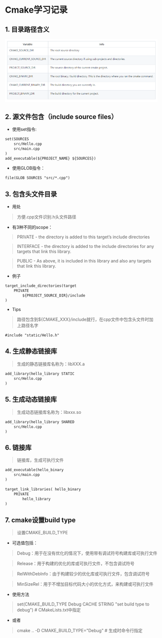# Cmake学习记录

## 1. 目录路径含义
![img.png](img.png)

## 2. 源文件包含（include source files）
* 使用set指令:
~~~
set(SOURCES
    src/Hello.cpp
    src/main.cpp
)
add_executable(${PROJECT_NAME} ${SOURCES})
~~~
* 使用GLOB指令：
~~~
file(GLOB SOURCES "src/*.cpp")
~~~

## 3. 包含头文件目录
* 用处
> 方便.cpp文件识别.h头文件路径

* 有3种不同的scope：
> PRIVATE - the directory is added to this target’s include directories

> INTERFACE - the directory is added to the include directories for any targets that link this library.

> PUBLIC - As above, it is included in this library and also any targets that link this library.

* 例子
~~~
target_include_directories(target
    PRIVATE
        ${PROJECT_SOURCE_DIR}/include
)
~~~
* Tips
> 路径包含到${CMAKE_XXX}/include就行，在cpp文件中包含头文件时加上路径名字
~~~
#include "static/Hello.h"
~~~
## 4. 生成静态链接库
> 生成的静态链接库名称为：libXXX.a
~~~
add_library(hello_library STATIC
    src/Hello.cpp
)
~~~
## 5. 生成动态链接库
> 生成动态链接库名称为：libxxx.so
~~~
add_library(hello_library SHARED
    src/Hello.cpp
)
~~~
## 6. 链接库
> 链接库，生成可执行文件
~~~
add_executable(hello_binary
    src/main.cpp
)

target_link_libraries( hello_binary
    PRIVATE
        hello_library
)
~~~

## 7. cmake设置build type
> 设置CMAKE_BUILD_TYPE
* 可选值包括：
> Debug：用于在没有优化的情况下，使用带有调试符号构建库或可执行文件

> Release：用于构建的优化的库或可执行文件，不包含调试符号

> RelWithDebInfo：由于构建较少的优化库或可执行文件，包含调试符号

> MinSizeRel：用于不增加目标代码大小的优化方式，来构建或可执行文件
* 使用方法
>set(CMAKE_BUILD_TYPE Debug CACHE STRING "set build type to debug")     # CMakeLists.txt中指定
* 或者
> cmake .. -D CMAKE_BUILD_TYPE="Debug"   # 生成时命令行指定
